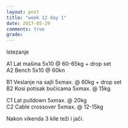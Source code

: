 ```yaml
---
layout: post
title: "week 12 day 1"
date: 2017-05-29
comments: true
grade:
---
```


Istezanje

A1 Lat mašina 5x10 @ 60-65kg + drop set       
A2 Bench 5x10 @ 60kn   

B1 Veslanje na sajli 5xmax. @ 60kg + drop set      
B2 Kosi potisak bučicama 5xmax. @ 15kg       

C1 Lat pulldown 5xmax. @ 20kg              
C2 Cable crossover 5xmax. @ 12-15kg     

Nakon vikenda 3 kile teži i jači.
